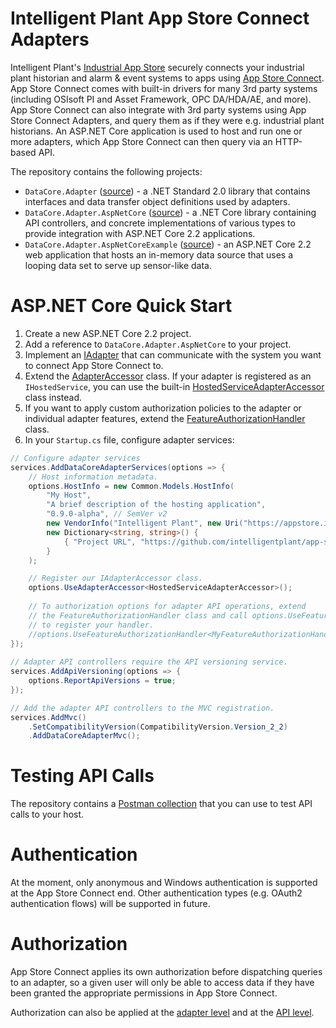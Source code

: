 # Intelligent Plant App Store Connect Adapters

Intelligent Plant's [Industrial App Store](https://appstore.intelligentplant.com) securely connects your industrial plant historian and alarm & event systems to apps using [App Store Connect](https://appstore.intelligentplant.com/Welcome/AppProfile?appId=a73c453df5f447a6aa8a08d2019037a5). App Store Connect comes with built-in drivers for many 3rd party systems (including OSIsoft PI and Asset Framework, OPC DA/HDA/AE, and more). App Store Connect can also integrate with 3rd party systems using App Store Connect Adapters, and query them as if they were e.g. industrial plant historians. An ASP.NET Core application is used to host and run one or more adapters, which App Store Connect can then query via an HTTP-based API.

The repository contains the following projects:

* `DataCore.Adapter` ([source](/src/DataCore.Adapter)) - a .NET Standard 2.0 library that contains interfaces and data transfer object definitions used by adapters.
* `DataCore.Adapter.AspNetCore` ([source](/src/DataCore.Adapter.AspNetCore)) - a .NET Core library containing API controllers, and concrete implementations of various types to provide integration with ASP.NET Core 2.2 applications.
* `DataCore.Adapter.AspNetCoreExample` ([source](/src/DataCore.AspNetCoreExample)) - an ASP.NET Core 2.2 web application that hosts an in-memory data source that uses a looping data set to serve up sensor-like data.


# ASP.NET Core Quick Start

1. Create a new ASP.NET Core 2.2 project.
2. Add a reference to `DataCore.Adapter.AspNetCore` to your project.
3. Implement an [IAdapter](/src/DataCore.Adapter/IAdapter.cs) that can communicate with the system you want to connect App Store Connect to.
4. Extend the [AdapterAccessor](/src/DataCore.Adapter.AspNetCore/AdapterAccessor.cs) class. If your adapter is registered as an `IHostedService`, you can use the built-in [HostedServiceAdapterAccessor](/src/DataCore.Adapter.AspNetCore/HostedServiceAdapterAccessor.cs) class instead.
5. If you want to apply custom authorization policies to the adapter or individual adapter features, extend the [FeatureAuthorizationHandler](/src/DataCore.Adapter.AspNetCore/Authorization/FeatureAuthorizationHandler.cs) class.
6. In your `Startup.cs` file, configure adapter services:

```csharp
// Configure adapter services
services.AddDataCoreAdapterServices(options => {
    // Host information metadata.
    options.HostInfo = new Common.Models.HostInfo(
        "My Host",
        "A brief description of the hosting application",
        "0.9.0-alpha", // SemVer v2
        new VendorInfo("Intelligent Plant", new Uri("https://appstore.intelligentplant.com")),
        new Dictionary<string, string>() {
            { "Project URL", "https://github.com/intelligentplant/app-store-connect-adapters" }
        }
    );

    // Register our IAdapterAccessor class.
    options.UseAdapterAccessor<HostedServiceAdapterAccessor>();
            
    // To authorization options for adapter API operations, extend 
    // the FeatureAuthorizationHandler class and call options.UseFeatureAuthorizationHandler
    // to register your handler.
    //options.UseFeatureAuthorizationHandler<MyFeatureAuthorizationHandler>();
});
	
// Adapter API controllers require the API versioning service.
services.AddApiVersioning(options => {
    options.ReportApiVersions = true;
});

// Add the adapter API controllers to the MVC registration.
services.AddMvc()
    .SetCompatibilityVersion(CompatibilityVersion.Version_2_2)
    .AddDataCoreAdapterMvc();
```


# Testing API Calls

The repository contains a [Postman collection](/postman_collection.json) that you can use to test API calls to your host.


# Authentication

At the moment, only anonymous and Windows authentication is supported at the App Store Connect end. Other authentication types (e.g. OAuth2 authentication flows) will be supported in future.


# Authorization

App Store Connect applies its own authorization before dispatching queries to an adapter, so a given user will only be able to access data if they have been granted the appropriate permissions in App Store Connect.

Authorization can also be applied at the [adapter level](./DataCore.Adapter) and at the [API level](./DataCore.Adapter.AspNetCore).
